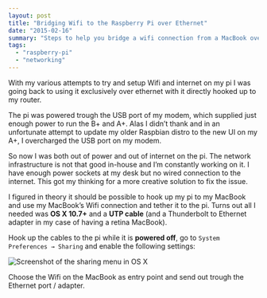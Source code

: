 ```yaml
---
layout: post
title: "Bridging Wifi to the Raspberry Pi over Ethernet"
date: "2015-02-16"
summary: "Steps to help you bridge a wifi connection from a MacBook over to a Raspberry Pi"
tags:
  - "raspberry-pi"
  - "networking"
---
```


With my various attempts to try and setup Wifi and internet on my pi I was going back
to using it exclusively over ethernet with it directly hooked up to my router.

The pi was powered trough the USB port of my modem, which supplied just enough
power to run the B+ and A+. Alas I didn’t thank and in an unfortunate attempt to
update my older Raspbian distro to the new UI on my A+, I overcharged the USB port on my modem.

So now I was both out of power and out of internet on the pi.
The network infrastructure is not that good in-house and I’m constantly working on it.
I have enough power sockets at my desk but no wired connection to the internet.
This got my thinking for a more creative solution to fix the issue.

I figured in theory it should be possible to hook up my pi to my MacBook and use my
MacBook’s Wifi connection and tether it to the pi. Turns out all I needed was **OS X 10.7+**
and a **UTP cable** (and a Thunderbolt to Ethernet adapter in my case of having a retina MacBook).

Hook up the cables to the pi while it is **powered off**, go to `System Preferences → Sharing` and enable the following settings:

![Screenshot of the sharing menu in OS X](https://imgur.com/SpOPnNW.png)

Choose the Wifi on the MacBook as entry point and send out trough the Ethernet port / adapter.
